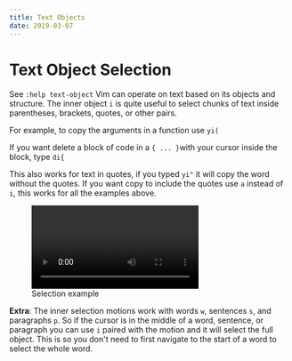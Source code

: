 ```yaml
---
title: Text Objects
date: 2019-03-07
---
```


# Text Object Selection

<span class="sidenote">See `:help text-object`</span>
Vim can operate on text based on its objects and structure. The inner object `i` is quite useful to select chunks of text inside parentheses, brackets, quotes, or other pairs.

For example, to copy the arguments in a function use `yi(`

If you want delete a block of code in a `{ ... }`with your cursor inside the block, type `di{`

This also works for text in quotes, if you typed `yi"` it will copy the word without the quotes. If you want copy to include the quotes use `a` instead of `i`, this works for all the examples above.

<!-- wp:video {"autoplay":false,"id":1333,"loop":false,"muted":false,"src":"https://mkaz.blog/wp-content/uploads/2019/03/vim-selection.mp4"} -->
<figure class="wp-block-video"><video controls src="https://mkaz.blog/wp-content/uploads/2019/03/vim-selection.mp4"></video><figcaption>Selection example</figcaption></figure>
<!-- /wp:video -->

<strong>Extra</strong>: The inner selection motions work with words `w`, sentences `s`, and paragraphs `p`. So if the cursor is in the middle of a word, sentence, or paragraph you can use `i` paired with the motion and it will select the full object. This is so you don't need to first navigate to the start of a word to select the whole word.
